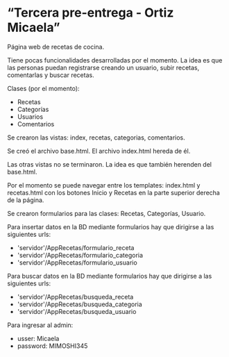 # “Tercera pre-entrega - Ortiz Micaela”

Página web de recetas de cocina. 

Tiene pocas funcionalidades desarrolladas por el momento. La idea es que las personas puedan registrarse creando un usuario, subir
recetas, comentarlas y buscar recetas.

Clases (por el momento):
 - Recetas
 - Categorías
 - Usuarios
 - Comentarios

Se crearon las vistas: index, recetas, categorias, comentarios.

Se creó el archivo base.html. El archivo index.html hereda de él. 

Las otras vistas no se terminaron. La idea es que también herenden del base.html.

Por el momento se puede navegar entre los templates: index.html y recetas.html con los botones Inicio y Recetas en la parte superior derecha de la página.

Se crearon formularios para las clases: Recetas, Categorías, Usuario.

Para insertar datos en la BD mediante formularios hay que dirigirse a las siguientes urls:
- 'servidor'/AppRecetas/formulario_receta
- 'servidor'/AppRecetas/formulario_categoria
- 'servidor'/AppRecetas/formulario_usuario

Para buscar datos en la BD mediante formularios hay que dirigirse a las siguientes urls:
- 'servidor'/AppRecetas/busqueda_receta
- 'servidor'/AppRecetas/busqueda_categoria
- 'servidor'/AppRecetas/busqueda_usuario

Para ingresar al admin:
- usser: Micaela
- password: MIMOSHI345
